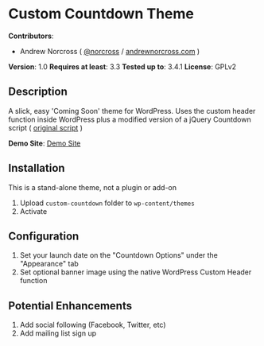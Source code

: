 # Custom Countdown Theme

**Contributors**:

* Andrew Norcross ( [@norcross](http://twitter.com/norcross ) / [andrewnorcross.com](http://andrewnorcross.com/) )

**Version**: 1.0
**Requires at least**: 3.3
**Tested up to**: 3.4.1
**License**: GPLv2

## Description

A slick, easy 'Coming Soon' theme for WordPress. Uses the custom header function inside WordPress plus a modified version of a jQuery Countdown script ( [original script](https://github.com/martinaglv/jQuery-Countdown) )


**Demo Site**:
[Demo Site](http://sandbox.norcross.co/countdown/)


## Installation

This is a stand-alone theme, not a plugin or add-on

1. Upload `custom-countdown` folder to `wp-content/themes`
2. Activate


## Configuration

1. Set your launch date on the "Countdown Options" under the "Appearance" tab
2. Set optional banner image using the native WordPress Custom Header function

## Potential Enhancements

1. Add social following (Facebook, Twitter, etc)
2. Add mailing list sign up
